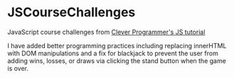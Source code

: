 # JSCourseChallenges
JavaScript course challenges from [Clever Programmer's JS tutorial](https://www.youtube.com/watch?v=Qqx_wzMmFeA&pbjreload=101)

I have added better programming practices including replacing innerHTML with DOM manipulations and a fix for blackjack to prevent the user from adding wins, losses, or draws via clicking the stand button when the game is over.
